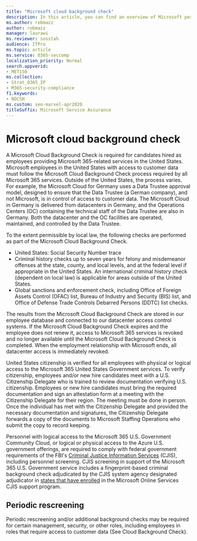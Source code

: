 ```yaml
---
title: "Microsoft cloud background check"
description: In this article, you can find an overview of Microsoft personnel screening practices for Microsoft 365.
ms.author: robmazz
author: robmazz
manager: laurawi
ms.reviewer: sosstah
audience: ITPro
ms.topic: article
ms.service: O365-seccomp
localization_priority: Normal
search.appverid:
- MET150
ms.collection:
- Strat_O365_IP
- M365-security-compliance
f1.keywords:
- NOCSH
ms.custom: seo-marvel-apr2020
titleSuffix: Microsoft Service Assurance
---
```


# Microsoft cloud background check

A Microsoft Cloud Background Check is required for candidates hired as employees providing Microsoft 365-related services in the United States. Microsoft employees in the United States with access to customer data must follow the Microsoft Cloud Background Check process required by all Microsoft 365 services. Outside of the United States, the process varies. For example, the Microsoft Cloud for Germany uses a Data Trustee approval model, designed to ensure that the Data Trustee (a German company), and not Microsoft, is in control of access to customer data. The Microsoft Cloud in Germany is delivered from datacenters in Germany, and the Operations Centers (OC) containing the technical staff of the Data Trustee are also in Germany. Both the datacenter and the OC facilities are operated, maintained, and controlled by the Data Trustee.

To the extent permissible by local law, the following checks are performed as part of the Microsoft Cloud Background Check.

- United States: Social Security Number trace
- Criminal history checks up to seven years for felony and misdemeanor offenses at the state, county, and local levels, and at the federal level if appropriate in the United States. An international criminal history check (dependent on local law) is applicable for areas outside of the United States.
- Global sanctions and enforcement check, including Office of Foreign Assets Control (OFAC) list, Bureau of Industry and Security (BIS) list, and Office of Defense Trade Controls Debarred Persons (DDTC) list checks.

The results from the Microsoft Cloud Background Check are stored in our employee database and connected to our datacenter access control systems. If the Microsoft Cloud Background Check expires and the employee does not renew it, access to Microsoft 365 services is revoked and no longer available until the Microsoft Cloud Background Check is completed. When the employment relationship with Microsoft ends, all datacenter access is immediately revoked.

United States citizenship is verified for all employees with physical or logical access to the Microsoft 365 United States Government services. To verify citizenship, employees and/or new hire candidates meet with a U.S. Citizenship Delegate who is trained to review documentation verifying U.S. citizenship. Employees or new hire candidates must bring the required documentation and sign an attestation form at a meeting with the Citizenship Delegate for their region. The meeting must be done in person. Once the individual has met with the Citizenship Delegate and provided the necessary documentation and signatures, the Citizenship Delegate forwards a copy of the documents to Microsoft Staffing Operations who submit the copy to record keeping.

Personnel with logical access to the Microsoft 365 U.S. Government Community Cloud, or logical or physical access to the Azure U.S. government offerings, are required to comply with federal government requirements of the FBI's [Criminal Justice Information Services](https://www.fbi.gov/services/cjis) (CJIS), including personnel screening. CJIS screening in support of the Microsoft 365 U.S. Government service includes a fingerprint-based criminal background check adjudicated by the CJIS system agency designated adjudicator in [states that have enrolled](https://blogs.office.com/2013/10/23/california-and-microsoft-sign-cjis-security-policy-agreement/) in the Microsoft Online Services CJIS support program.

## Periodic rescreening

Periodic rescreening and/or additional background checks may be required for certain management, security, or other roles, including employees in roles that require access to customer data (See Cloud Background Check).